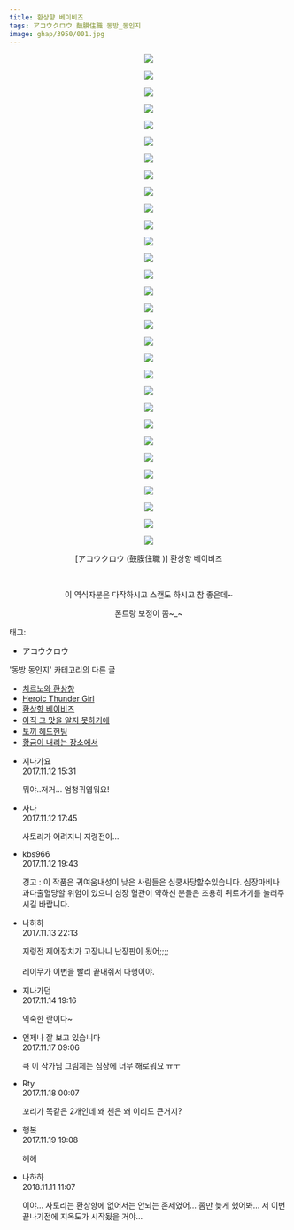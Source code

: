 ```yaml
---
title: 환상향 베이비즈
tags: アコウクロウ 鼓膜住職 동방_동인지
image: ghap/3950/001.jpg
---
```

<div class="article">
<p style="text-align: center; clear: none; float: none;"><img src="{{ site.nasurl }}/ghap/3950/001.jpg"/></p>
<p style="text-align: center; clear: none; float: none;"><img src="{{ site.nasurl }}/ghap/3950/002.jpg"/></p>
<p style="text-align: center; clear: none; float: none;"><img src="{{ site.nasurl }}/ghap/3950/003.jpg"/></p>
<p style="text-align: center; clear: none; float: none;"><img src="{{ site.nasurl }}/ghap/3950/004.jpg"/></p>
<p style="text-align: center; clear: none; float: none;"><img src="{{ site.nasurl }}/ghap/3950/005.jpg"/></p>
<p style="text-align: center; clear: none; float: none;"><img src="{{ site.nasurl }}/ghap/3950/006.jpg"/></p>
<p style="text-align: center; clear: none; float: none;"><img src="{{ site.nasurl }}/ghap/3950/007.jpg"/></p>
<p style="text-align: center; clear: none; float: none;"><img src="{{ site.nasurl }}/ghap/3950/008.jpg"/></p>
<p style="text-align: center; clear: none; float: none;"><img src="{{ site.nasurl }}/ghap/3950/009.jpg"/></p>
<p style="text-align: center; clear: none; float: none;"><img src="{{ site.nasurl }}/ghap/3950/010.jpg"/></p>
<p style="text-align: center; clear: none; float: none;"><img src="{{ site.nasurl }}/ghap/3950/011.jpg"/></p>
<p style="text-align: center; clear: none; float: none;"><img src="{{ site.nasurl }}/ghap/3950/012.jpg"/></p>
<p style="text-align: center; clear: none; float: none;"><img src="{{ site.nasurl }}/ghap/3950/013.jpg"/></p>
<p style="text-align: center; clear: none; float: none;"><img src="{{ site.nasurl }}/ghap/3950/014.jpg"/></p>
<p style="text-align: center; clear: none; float: none;"><img src="{{ site.nasurl }}/ghap/3950/015.jpg"/></p>
<p style="text-align: center; clear: none; float: none;"><img src="{{ site.nasurl }}/ghap/3950/016.jpg"/></p>
<p style="text-align: center; clear: none; float: none;"><img src="{{ site.nasurl }}/ghap/3950/017.jpg"/></p>
<p style="text-align: center; clear: none; float: none;"><img src="{{ site.nasurl }}/ghap/3950/018.jpg"/></p>
<p style="text-align: center; clear: none; float: none;"><img src="{{ site.nasurl }}/ghap/3950/019.jpg"/></p>
<p style="text-align: center; clear: none; float: none;"><img src="{{ site.nasurl }}/ghap/3950/020.jpg"/></p>
<p style="text-align: center; clear: none; float: none;"><img src="{{ site.nasurl }}/ghap/3950/021.jpg"/></p>
<p style="text-align: center; clear: none; float: none;"><img src="{{ site.nasurl }}/ghap/3950/022.jpg"/></p>
<p style="text-align: center; clear: none; float: none;"><img src="{{ site.nasurl }}/ghap/3950/023.jpg"/></p>
<p style="text-align: center; clear: none; float: none;"><img src="{{ site.nasurl }}/ghap/3950/024.jpg"/></p>
<p style="text-align: center; clear: none; float: none;"><img src="{{ site.nasurl }}/ghap/3950/025.jpg"/></p>
<p style="text-align: center; clear: none; float: none;"><img src="{{ site.nasurl }}/ghap/3950/026.jpg"/></p>
<p style="text-align: center; clear: none; float: none;"><img src="{{ site.nasurl }}/ghap/3950/027.jpg"/></p>
<p style="text-align: center; clear: none; float: none;"><img src="{{ site.nasurl }}/ghap/3950/028.jpg"/></p>
<p style="text-align: center; clear: none; float: none;"><img src="{{ site.nasurl }}/ghap/3950/029.jpg"/></p>
<p style="text-align: center; clear: none; float: none;"><img src="{{ site.nasurl }}/ghap/3950/030.jpg"/></p>
<p style="text-align: center; clear: none; float: none;">[アコウクロウ (鼓膜住職 )] 환상향 베이비즈</p>
<p style="text-align: center; clear: none; float: none;"><br/></p>
<p style="text-align: center; clear: none; float: none;">이 역식자분은 다작하시고 스캔도 하시고 참 좋은데~</p>
<p style="text-align: center; clear: none; float: none;">폰트랑 보정이 쫌~_~</p>
</div><div class="tagTrail">
<p>태그: </p>
<ul>
<li>アコウクロウ</li>
</ul>
</div><div class="another">
<p>'동방 동인지' 카테고리의 다른 글</p>
<ul>
<li><a href="/2017-11-21-ghap_3953">치르노와 환상향</a></li>
<li><a href="/2017-11-19-ghap_3952">Heroic Thunder Girl</a></li>
<li><a href="/2017-11-12-ghap_3950">환상향 베이비즈</a></li>
<li><a href="/2017-11-12-ghap_3949">아직 그 맛을 알지 못하기에</a></li>
<li><a href="/2017-11-07-ghap_3948">토끼 헤드헌팅</a></li>
<li><a href="/2017-11-07-ghap_3947">황금이 내리는 장소에서</a></li>
</ul>
</div><div class="cb_module cb_fluid">
<div class="cb_wrt cb_profile">
<div class="comment">
<ul>
<li class="cb_thumb_off" id="comment15127832">
<div class="cb_comment_area">
<div class="cb_info_area">
<div class="cb_section">
<span class="cb_nick_name">지나가요</span>
</div>
<div class="cb_section">
<span class="cb_date">2017.11.12 15:31 </span>
</div>
</div>
<div class="cb_dsc_comment">
<p class="cb_dsc">
											뭐야..저거... 엄청귀엽워요!
										</p>
</div>
</div></li>
<li class="cb_thumb_off" id="comment15127904">
<div class="cb_comment_area">
<div class="cb_info_area">
<div class="cb_section">
<span class="cb_nick_name">사나</span>
</div>
<div class="cb_section">
<span class="cb_date">2017.11.12 17:45 </span>
</div>
</div>
<div class="cb_dsc_comment">
<p class="cb_dsc">
											사토리가 어려지니 지령전이...
										</p>
</div>
</div></li>
<li class="cb_thumb_off" id="comment15127972">
<div class="cb_comment_area">
<div class="cb_info_area">
<div class="cb_section">
<span class="cb_nick_name">kbs966</span>
</div>
<div class="cb_section">
<span class="cb_date">2017.11.12 19:43 </span>
</div>
</div>
<div class="cb_dsc_comment">
<p class="cb_dsc">
											경고 : 이 작품은 귀여움내성이 낮은 사람들은 심쿵사당할수있습니다. 심장마비나 과다출혈당할 위험이 있으니 심장 혈관이 약하신 분들은 조용히 뒤로가기를 눌러주시길 바랍니다.
										</p>
</div>
</div></li>
<li class="cb_thumb_off" id="comment15128714">
<div class="cb_comment_area">
<div class="cb_info_area">
<div class="cb_section">
<span class="cb_nick_name">나하하</span>
</div>
<div class="cb_section">
<span class="cb_date">2017.11.13 22:13 </span>
</div>
</div>
<div class="cb_dsc_comment">
<p class="cb_dsc">
											지령전 제어장치가 고장나니 난장판이 됬어;;;;<br/>
<br/>
레이무가 이변을 빨리 끝내줘서 다행이야.
										</p>
</div>
</div></li>
<li class="cb_thumb_off" id="comment15129260">
<div class="cb_comment_area">
<div class="cb_info_area">
<div class="cb_section">
<span class="cb_nick_name">지나가던</span>
</div>
<div class="cb_section">
<span class="cb_date">2017.11.14 19:16 </span>
</div>
</div>
<div class="cb_dsc_comment">
<p class="cb_dsc">
											익숙한 란이다~
										</p>
</div>
</div></li>
<li class="cb_thumb_off" id="comment15131169">
<div class="cb_comment_area">
<div class="cb_info_area">
<div class="cb_section">
<span class="cb_nick_name">언제나 잘 보고 있습니다</span>
</div>
<div class="cb_section">
<span class="cb_date">2017.11.17 09:06 </span>
</div>
</div>
<div class="cb_dsc_comment">
<p class="cb_dsc">
											큭 이 작가님 그림체는 심장에 너무 해로워요 ㅠㅜ
										</p>
</div>
</div></li>
<li class="cb_thumb_off" id="comment15131628">
<div class="cb_comment_area">
<div class="cb_info_area">
<div class="cb_section">
<span class="cb_nick_name">Rty</span>
</div>
<div class="cb_section">
<span class="cb_date">2017.11.18 00:07 </span>
</div>
</div>
<div class="cb_dsc_comment">
<p class="cb_dsc">
											꼬리가 똑같은 2개인데 왜 첸은 왜 이리도 큰거지?
										</p>
</div>
</div></li>
<li class="cb_thumb_off" id="comment15132730">
<div class="cb_comment_area">
<div class="cb_info_area">
<div class="cb_section">
<span class="cb_nick_name">행복</span>
</div>
<div class="cb_section">
<span class="cb_date">2017.11.19 19:08 </span>
</div>
</div>
<div class="cb_dsc_comment">
<p class="cb_dsc">
											헤헤
										</p>
</div>
</div></li>
<li class="cb_thumb_off" id="comment15371448">
<div class="cb_comment_area">
<div class="cb_info_area">
<div class="cb_section">
<span class="cb_nick_name">나하하</span>
</div>
<div class="cb_section">
<span class="cb_date">2018.11.11 11:07 </span>
</div>
</div>
<div class="cb_dsc_comment">
<p class="cb_dsc">
											이야… 사토리는 환상향에 없어서는 안되는 존제였어… 좀만 늦게 했어봐… 저 이변 끝나기전에 지옥도가 시작됬을 거야…
										</p>
</div>
</div></li>
</ul>
</div>
</div><!-- commentList close -->
</div>